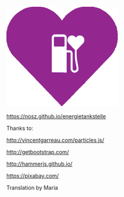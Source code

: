 ![Energietankstelle](img/energietankstelle_1.png "Energietankstelle")



https://nosz.github.io/energietankstelle

Thanks to:

http://vincentgarreau.com/particles.js/

http://getbootstrap.com/

http://hammerjs.github.io/

https://pixabay.com/

Translation by Maria


